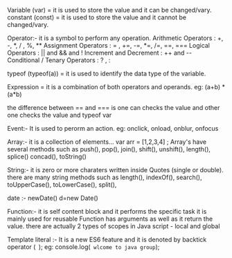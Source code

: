 Variable (var) = it is used to store the value and it can be changed/vary.
constant (const) = it is used to store the value and it cannot be changed/vary.

Operator:-
    it is a symbol to perform any operation.
    Arithmetic Operators : +, -, *, / , %, **
    Assignment Operators : = , +=, -=, *=, /=, ==, === 
    Logical Operators : || and && and !
    Increment and Decrement : ++ and --
    Conditional / Tenary Operators : ? , :


typeof (typeof(a)) = it is used to identify the data type of the variable.

Expression = it is a combination of both operators and operands.
    eg: (a+b) * (a*b)

the difference between == and === is one can checks the value and other one checks the value and typeof var

Event:-
    It is used to perorm an action.
    eg: onclick, onload, onblur, onfocus 

Array:-
    it is a collection of elements... var arr = [1,2,3,4]    ;
    Array's have several methods such as push(), pop(), join(), shift(), unshift(), length(), splice()
    concad(), toString() 

String:-
    it is zero or more charaters written inside Quotes (single or double).
    there are many string methods such as length(), indexOf(), search(), toUpperCase(), toLowerCase(), 
    split(), 

date :- newDate()    d=new Date()

Function:- 
    it is self content block and it performs the specific task
    it is mainly used for reusable
    Function has arguments as well as it return the value.
    there are actually 2 types of scopes in Java script - local and global


Template literal :- It is a new ES6 feature and it is denoted by backtick operator  (` `);
   eg: console.log(` wlcome to java group`);



